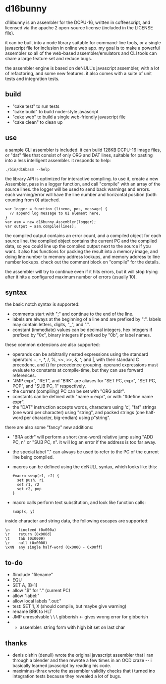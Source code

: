 
d16bunny
========

d16bunny is an assembler for the DCPU-16, written in coffeescript, and
licensed via the apache 2 open-source license (included in the LICENSE file).

it can be built into a node library suitable for command-line tools, or a
single javascript file for inclusion in online web app. my goal is to make a
powerful assembler so all of the web-based assembler/emulators and CLI tools
can share a large feature set and reduce bugs.

the assembler engine is based on deNULL's javascript assembler, with a lot of
refactoring, and some new features. it also comes with a suite of unit tests
and integration tests.

build
-----

- "cake test" to run tests
- "cake build" to build node-style javascript
- "cake web" to build a single web-friendly javascript file
- "cake clean" to clean up

use
---

a sample CLI assembler is included. it can build 128KB DCPU-16 image files,
or "dat" files that consist of only ORG and DAT lines, suitable for pasting
into a less intelligent assembler. it responds to help:

    ./bin/d16basm --help

the library API is optimized for interactive compiling. to use it, create a
new Assembler, pass in a logger function, and call "compile" with an array of
the source lines. the logger will be used to send back warnings and errors.
each warning/error will have the line number and horizontal position (both
counting from 0) attached.

    var logger = function (lineno, pos, message) {
      // append log message to UI element here.
    }
    var asm = new d16bunny.Assembler(logger);
    var output = asm.compile(lines);

the compiled output contains an error count, and a compiled object for each
source line. the compiled object contains the current PC and the compiled
data, so you could line up the compiled output next to the source if you
want. it also has functions for packing the result into a memory image, and
doing line number to memory address lookups, and memory address to line
number lookups. check out the comment block on "compile" for the details.

the assembler will try to continue even if it hits errors, but it will stop
trying after it hits a configured maximum number of errors (usually 10).

syntax
------

the basic notch syntax is supported:

- comments start with ";" and continue to the end of the line.
- labels are always at the beginning of a line and are prefixed by ":".
  labels may contain letters, digits, "_", and ".".
- constant (immediate) values can be decimal integers, hex integers if
  prefixed by "0x", binary integers if prefixed by "0b", or label names.

these common extensions are also supported:

- operands can be arbitrarily nested expressions using the standard operators
  +, -, *, /, %, <<, >>, &, ^, and |, with their standard C precedenc, and ()
  for precedence grouping. operand expressions must evaluate to constants at
  compile-time, but they can use forward references.
- "JMP expr", "RET", and "BRK" are aliases for "SET PC, expr", "SET PC, POP",
  and "SUB PC, 1" respectively.
- the current (compiling) PC can be set with "ORG addr".
- constants can be defined with "name = expr", or with "#define name expr".
- the "DAT" instruction accepts words, characters using 'c', "fat" strings
  (one word per character) using "string", and packed strings (one half-word
  per character, big-endian) using p"string".

there are also some "fancy" new additions:

- "BRA addr" will perform a short (one-word) relative jump using "ADD PC, n"
  or "SUB PC, n". it will log an error if the address is too far away.
- the special label "." can always be used to refer to the PC of the current
  line being compiled.
- macros can be defined using the deNULL syntax, which looks like this:

      #macro swap(r1, r2) {
        set push, r1
        set r1, r2
        set r2, pop
      }

- macro calls perform text substitution, and look like function calls:

      swap(x, y)

inside character and string data, the following escapes are supported:

    \n    linefeed (0x000a)
    \r    return (0x000d)
    \t    tab (0x0009)
    \z    null (0x0000)
    \xNN  any single half-word (0x0000 - 0x00ff)

to-do
-----

- #include "filename"
- EQU
- SET A, [B-1]
- allow "$" for "." (current PC)
- allow "label:"
- allow local labels ".out:"
- test: SET 1, X (should compile, but maybe give warning)
- rename BRK to HLT
- JMP unresolvable \ \ \ gibberish <- gives wrong error for gibberish
- - assembler: string form with high bit set on last char


thanks
------

- denis olshin (denull) wrote the original javascript assembler that i ran
  through a blender and then rewrote a few times in an OCD craze -- i
  basically learned javascript by reading his code.
- maximinus-thrax wrote the assembler validity checks that i turned ino
  integration tests because they revealed a lot of bugs.

